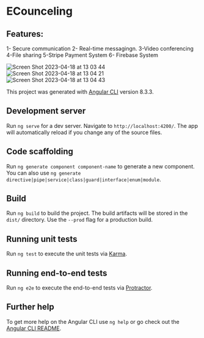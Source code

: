 # ECounceling
## Features:
1- Secure communication
2- Real-time messagingn.
3-Video conferencing
4-File sharing
5-Stripe Payment System
6- Firebase System



![Screen Shot 2023-04-18 at 13 03 44](https://user-images.githubusercontent.com/49161195/232764899-1aa52e9e-73f7-4695-b7c1-525bda242850.png)
![Screen Shot 2023-04-18 at 13 04 21](https://user-images.githubusercontent.com/49161195/232764964-2062b540-94b6-40c9-9f61-04413f190f37.png)
![Screen Shot 2023-04-18 at 13 04 43](https://user-images.githubusercontent.com/49161195/232764983-eaa1b912-fff7-4a80-9fdf-75e119024580.png)

This project was generated with [Angular CLI](https://github.com/angular/angular-cli) version 8.3.3.

## Development server

Run `ng serve` for a dev server. Navigate to `http://localhost:4200/`. The app will automatically reload if you change any of the source files.

## Code scaffolding

Run `ng generate component component-name` to generate a new component. You can also use `ng generate directive|pipe|service|class|guard|interface|enum|module`.

## Build

Run `ng build` to build the project. The build artifacts will be stored in the `dist/` directory. Use the `--prod` flag for a production build.

## Running unit tests

Run `ng test` to execute the unit tests via [Karma](https://karma-runner.github.io).

## Running end-to-end tests

Run `ng e2e` to execute the end-to-end tests via [Protractor](http://www.protractortest.org/).

## Further help

To get more help on the Angular CLI use `ng help` or go check out the [Angular CLI README](https://github.com/angular/angular-cli/blob/master/README.md).
